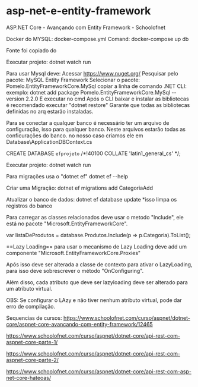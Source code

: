 # asp-net-e-entity-framework
ASP.NET Core - Avançando com Entity Framework - Schoolofnet

Docker do MYSQL:
docker-compose.yml
Comand:
 docker-compose up db

Fonte foi copiado do 


Executar projeto:
 dotnet watch run

Para usar Mysql deve:
  Acessar https://www.nuget.org/
  Pesquisar pelo pacote:
    MySQL Entity Framework
    Selecionar o pacote: Pomelo.EntityFrameworkCore.MySql 
    copiar a linha de comando .NET CLI:
     exemplo: dotnet add package Pomelo.EntityFrameworkCore.MySql --version 2.2.0
    E executar no cmd
    Após o CLI baixar e instalar as bibliotecas é recomendado executar "dotnet restore"
    Garante que todas as bibliotecas definidas no arq estarão instaladas.

Para se conectar a qualquer banco é necessário ter um arquivo de configuração, isso para qualquer banco.
Neste arquivos estarão todas as conficurações do banco.
  no nosso caso criamos ele em Database\ApplicationDBContext.cs

CREATE DATABASE `efprojeto` /*!40100 COLLATE 'latin1_general_cs' */;

Executar projeto: 
dotnet watch run

Para migrações usa o "dotnet ef"
  dotnet ef --help

  Criar uma Migração:
  dotnet ef migrations add CategoriaAdd

  Atualizar o banco de dados:
  dotnet ef database update 
  *isso limpa os registros do banco


Para carregar as classes relacionados deve usar o metodo "Include", ele está no pacote "Microsoft.EntityFrameworkCore".

var listaDeProdutos = database.Produtos.Include(p => p.Categoria).ToList();

==Lazy Loading==
para usar o mecanismo de Lazy Loading deve add um componente "Microsoft.EntityFrameworkCore.Proxies"

Após isso deve ser alterada a classe de contexto para ativar o LazyLoading, para isso deve sobrescrever o método "OnConfiguring".

Além disso, cada atributo que deve ser lazyloading deve ser alterado para um atributo virtual.

OBS: Se configurar o LAzy e não tiver nenhum atributo virtual, pode dar erro de compilação.


Sequencias de cursos:
https://www.schoolofnet.com/curso/aspnet/dotnet-core/aspnet-core-avancando-com-entity-framework/12465

https://www.schoolofnet.com/curso/aspnet/dotnet-core/api-rest-com-aspnet-core-parte-1/

https://www.schoolofnet.com/curso/aspnet/dotnet-core/api-rest-com-aspnet-core-parte-2/

https://www.schoolofnet.com/curso/aspnet/dotnet-core/api-rest-com-asp-net-core-hateoas/


